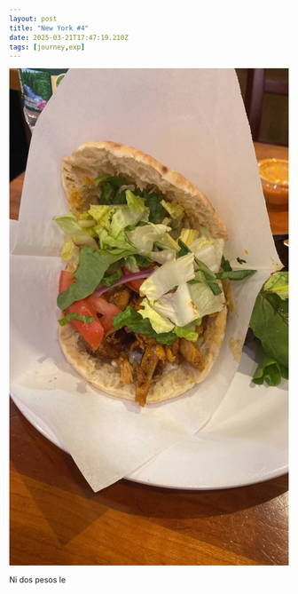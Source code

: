 ```yaml
---
layout: post
title: "New York #4"
date: 2025-03-21T17:47:19.210Z
tags: [journey,exp]
---
```


![New York #4](/assets/images/2025-03-21-image174719.png)

Ni dos pesos le